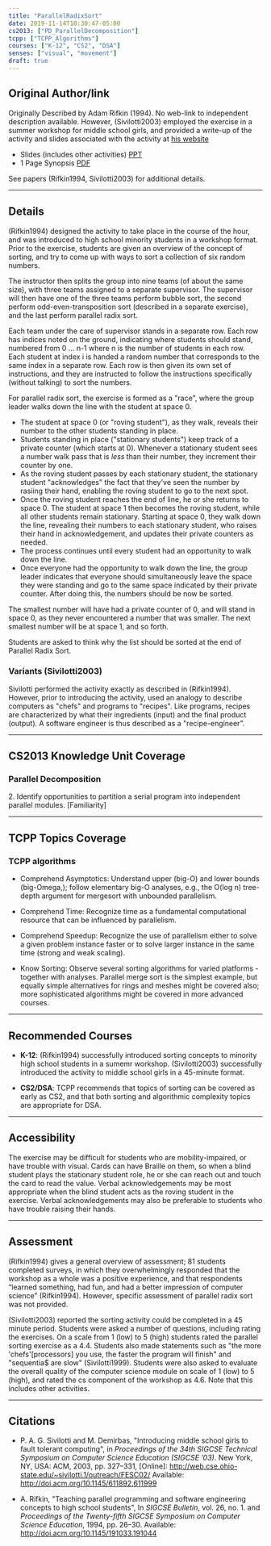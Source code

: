 ```yaml
---
title: "ParallelRadixSort"
date: 2019-11-14T10:30:47-05:00
cs2013: ["PD_ParallelDecomposition"]
tcpp: ["TCPP_Algorithms"]
courses: ["K-12", "CS2", "DSA"]
senses: ["visual", "movement"]
draft: true
---
```


## Original Author/link

Originally Described by Adam Rifkin (1994). No web-link to independent 
description available. However, (Sivilotti2003) employed the exercise in a 
summer workshop for middle school girls, and provided a write-up of the 
activity and slides associated with the activity at 
[his website](http://web.cse.ohio-state.edu/~sivilotti.1/outreach/FESC02/)

* Slides (includes other activities) [PPT](http://web.cse.ohio-state.edu/~sivilotti.1/outreach/FESC02/fesc.ppt)
* 1 Page Synopsis [PDF](http://web.cse.ohio-state.edu/~sivilotti.1/outreach/FESC02/parallel.pdf)


See papers (Rifkin1994, Sivilotti2003) for additional details. 




---

## Details

(Rifkin1994) designed the activity to take place in the course of the hour, 
and was introduced to high school minority students in a workshop format.
Prior to the exercise, students are given an overview of the concept of 
sorting, and try to come up with ways to sort a collection of six random 
numbers.

The instructor then splits the group into nine teams (of about the same size), 
with three teams assigned to a separate supervisor. The supervisor will then 
have one of the three teams perform bubble sort, the second perform 
odd-even-transposition sort (described in a separate exercise), and the last 
perform parallel radix sort.

Each team under the care of supervisor stands in a separate row. 
Each row has indices noted on the ground, indicating where students should 
stand, numbered from 0 … n-1 where n is the number of students in each row. 
Each student at index i is handed a random number that corresponds to the 
same index in a separate row. Each row is then given its own set of 
instructions, and they are instructed to follow the instructions specifically 
(without talking) to sort the numbers.

For parallel radix sort, the exercise is formed as a "race", where the group 
leader walks down the line with the student at space 0. 

* The student at space 0 (or "roving student"), as they walk, reveals their 
  number to the other students standing in place. 
* Students standing in place ("stationary students") keep track of a private 
  counter (which starts at 0). Whenever a stationary student sees a number 
  walk  pass that is _less_ than their number, they increment their counter by 
  one. 
* As  the roving student passes by each stationary student, the stationary 
  student "acknowledges" the fact that they've seen the number by rasiing 
  their hand, enabling the roving student to go to the next spot. 
* Once the roving student reaches the end of line, he or she returns to space 0. 
  The student at space 1 then becomes the roving student, while all other 
  students remain stationary. Starting at space 0, they walk down the line, 
  revealing their numbers to each stationary student, who raises their hand 
  in acknowledgement, and updates their private counters as needed. 
* The process continues until every student had an opportunity to walk down 
  the line. 
* Once everyone had the opportunity to walk down the line, the group leader 
  indicates that everyone should simultaneously leave the space they were 
  standing and go to the same space indicated by their private counter. After 
  doing this, the numbers should be now be sorted. 

The smallest number will have had a private counter of 0, and will stand 
in space 0, as they never encountered a number that was smaller. The next 
smallest number will be at space 1, and so forth. 

Students are asked to think why the list should be sorted at the end of 
Parallel Radix Sort. 

### Variants (Sivilotti2003)
Sivilotti performed the activity exactly as described in (Rifkin1994). However,
prior to introducing the activity, used an analogy to describe computers as
"chefs" and programs to "recipes". Like programs, recipes are characterized
by what their ingredients (input) and the final product (output). A software
engineer is thus described as a "recipe-engineer".

---
## CS2013 Knowledge Unit Coverage

### Parallel Decomposition
2\. Identify opportunities to partition a serial program into independent parallel modules. [Familiarity]


---

## TCPP Topics Coverage

### TCPP algorithms

* Comprehend Asymptotics: Understand upper (big-O) and lower bounds 
  (big-Omega,); follow elementary big-O analyses, e.g., the O(log n) 
  tree-depth argument for mergesort with unbounded parallelism.

* Comprehend Time: Recognize time as a fundamental computational resource that 
  can be influenced by parallelism.

* Comprehend Speedup: Recognize the use of parallelism either to solve a given 
  problem instance faster or to solve larger instance in the same time 
  (strong and weak scaling).

* Know Sorting: Observe several sorting algorithms for varied platforms - 
  together with analyses. Parallel merge sort is the simplest example, 
  but equally simple alternatives for rings and meshes might be covered also; 
  more sophisticated algorithms might be covered in more advanced courses.

---

## Recommended Courses

* **K-12**: (Rifkin1994) successfully introduced sorting concepts to minority 
  high school students in a sumemr workshop. (Sivilotti2003) successfully 
  introduced the activity to middle school girls in a 45-minute format.

* **CS2/DSA**: TCPP recommends that topics of sorting can be covered as early 
  as CS2, and that both sorting and algorithmic complexity topics are 
  appropriate for DSA.

---

## Accessibility

The exercise may be difficult for students who are mobility-impaired, or have 
trouble with visual. Cards can have Braille on them, so when a blind student 
plays the stationary student role, he or she can reach out and touch the card 
to read the value. Verbal acknowledgements may be most appropriate when the 
blind student acts as the roving student in the exercise. Verbal 
acknowledgements may also be preferable to students who have trouble raising 
their hands.
 
---


## Assessment 

(Rifkin1994) gives a general overview of assessment; 81 students completed 
surveys, in which they overwhelmingly responded that the workshop as a whole 
was a positive experience, and that respondents “learned something, had fun, 
and had a better impression of computer science” (Rifkin1994). However, 
specific assessment of parallel radix sort was not provided.

(Sivilotti2003) reported the sorting activity could be completed in a 45 minute
period. Students were asked a number of questions, including rating the
exercises. On a scale from 1 (low) to 5 (high) students rated the parallel
sorting exercise as a 4.4. Students also made statements such as "the more
'chefs'[processors] you use, the faster the program will finish" and "sequentia$
are slow" (Sivilotti1999). Students were also asked to evaluate the overall
quality of the computer science module on scale of 1 (low) to 5 (high), and
rated the cs component of the workshop as 4.6. Note that this includes other
activities.

---

## Citations

* P. A. G. Sivilotti and M. Demirbas, "Introducing middle school girls to
  fault tolerant computing", in *Proceedings of the 34th SIGCSE Technical
  Symposium on Computer Science Education (SIGCSE ’03)*. New York, NY, USA:
  ACM, 2003, pp. 327–331, [Online]: http://web.cse.ohio-state.edu/~sivilotti.1/outreach/FESC02/
  Available: http://doi.acm.org/10.1145/611892.611999

* A. Rifkin, "Teaching parallel programming and software engineering concepts 
 to high school students", In *SIGCSE Bulletin*, vol. 26, no. 1. and 
 *Proceedings of the Twenty-fifth SIGCSE Symposium on Computer Science 
 Education*, 1994, pp. 26–30. Available: http://doi.acm.org/10.1145/191033.191044
